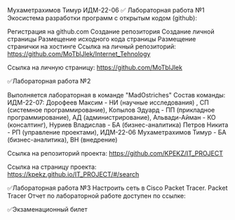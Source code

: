 Мухаметрахимов Тимур ИДМ-22-06
✅ Лабораторная работа №1
Экосистема разработки программ с открытым кодом (github):

Регистрация на github.com
Создание репозитория
Создание личной страницы
Размещение исходного кода страницы
Размещение странички на хостинге
Ссылка на личный репозиторий: https://github.com/MoTblJlek/Internet_Tehnology

Ссылка на личную страницу: https://github.com/MoTblJlek

✅Лабораторная работа №2

Выполняется лабораторная в команде "MadOstriches"
Состав команды:
ИДМ-22-07:
Дорофеев Максим - НИ (научные исследования) , СП (системное программирование),
Копылов Эдуард - ПП (прикладное программирование), АД (администрирование),
Альвади-Айман - КО (консалтинг),
Нуриев Владислав - БА (бизнес-аналитика)
Петров Никита - РП (управление проектами),
ИДМ-22-06
Мухаметрахимов Тимур - БА (бизнес-аналитика), ВН (внедрение)

Ссылка на репозиторий проекта: https://github.com/KPEKZ/IT_PROJECT

Ссылка на страницу проекта: https://kpekz.github.io/IT_PROJECT/#/search

✅Лабораторная работа №3
Настроить сеть в Сisco Packet Tracer. Packet Tracer
Отчет по лабораторной работе доступен по ссылке: 

✅Экзаменационный билет 
